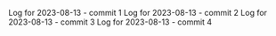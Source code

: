 Log for 2023-08-13 - commit 1
Log for 2023-08-13 - commit 2
Log for 2023-08-13 - commit 3
Log for 2023-08-13 - commit 4
